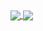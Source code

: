 
<a href="">
<img align="center" src="https://github-readme-stats.vercel.app/api?username=mythrnr&show_icons=true&count_private=true&theme=vue&hide=stars">
</a>
<a href="">
<img align="center" src="https://github-readme-stats.vercel.app/api/top-langs/?username=mythrnr&layout=compact&theme=vue" />
</a>
